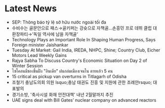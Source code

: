 # Latest News
-  SEP: Thông báo tỷ lệ sở hữu nước ngoài tối đa
-  수비수는 골문안으로 패스→골키퍼는 강슛으로 자책골…손흥민 프로 데뷔 클럽 대환장파티→'독일 역사에 남을 자책골'
-  Technology Plays an Important Role In Shaping Human Progress, Says Foreign minister Jaishankar
-  Tuesday At Market: Gail India, IREDA, NHPC, Shine; Country Club, Eicher Motors Lead Weekly Gains
-  Rajya Sabha To Discuss Country's Economic Situation on Day 2 of Winter Session
-  ไซโคลนมีชองขึ้นฝั่ง "อินเดีย" ฝนถล่มเมืองเจนไน ตายแล้ว 5 คน
-  15 critical as pickup van overturns in Titlagarh of Odisha
-  조철기 충남도의회 의원 lsquo;충남 태권도 진흥 및 지원에 관한 조례안rsquo; 대표발의
-  경기소방, '축사시설 화재 안전대책' 내년 2월말까지 추진
-  UAE signs deal with Bill Gates’ nuclear company on advanced reactors
